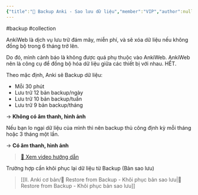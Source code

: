 ```yaml
---
{"title":"👑 Backup Anki - Sao lưu dữ liệu","member":"VIP","author":null,"language":null,"tags":["backup","collection"],"dg-publish":true,"dg-hide":true,"permalink":"/ii-anki-co-ban/backup-anki-sao-luu-du-lieu/","hide":true,"dgPassFrontmatter":true}
---
```


#backup #collection

AnkiWeb là dịch vụ lưu trữ đám mây, miễn phí, và sẽ xóa dữ liệu nếu không đồng bộ trong 6 tháng trở lên.

Do đó, mình cảnh báo là không được quá phụ thuộc vào AnkiWeb.
AnkiWeb nên là công cụ để đồng bộ hóa dữ liệu giữa các thiết bị với nhau. HẾT.

Theo mặc định, Anki sẽ Backup dữ liệu:
- Mỗi 30 phút
- Lưu trữ 12 bản backup/ngày
- Lưu trữ 10 bản backup/tuần
- Lưu trữ 9 bản backup/tháng 

→ **Không có âm thanh, hình ảnh**

Nếu bạn lo ngại dữ liệu của mình thì nên backup thủ công định kỳ mỗi tháng hoặc 3 tháng một lần.

→ **Có âm thanh, hình ảnh**

> [👑 Xem video hướng dẫn](https://www.facebook.com/groups/ankikhoa2/posts/666254385556864/)

Trường hợp cần khôi phục lại dữ liệu từ Backup (Bản sao lưu)

> [[II. Anki cơ bản/👑 Restore from Backup - Khôi phục bản sao lưu\|👑 Restore from Backup - Khôi phục bản sao lưu]]